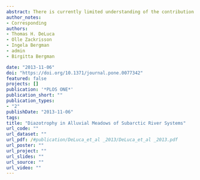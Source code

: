 ```yaml
---
abstract: There is currently limited understanding of the contribution of biological N2 fixation (diazotrophy) to the N budget of large river systems. This natural source of N in boreal river systems may partially explain the sustained productivity of river floodplains in Northern Europe where winter fodder was harvested for centuries without fertilizer amendments. In much of the world, anthropogenic pollution and river regulation have nearly eliminated opportunities to study natural processes that shaped early nutrient dynamics of large river systems; however, pristine conditions in northern Fennoscandia allow for the retrospective evaluation of key biochemical processes of historical significance. We investigated biological N2 fixation (diazotrophy) as a potential source of nitrogen fertility at 71 independent floodplain sites along 10 rivers and conducted seasonal and intensive analyses at a subset of these sites. Biological N2 fixation occurred in all floodplains, averaged 24.5 kg N ha-1 yr-1 and was down regulated from over 60 kg N ha-1 yr-1 to 0 kg N ha-1 yr -1 by river N pollution. A diversity of N2-fixing cyanobacteria was found to colonize surface detritus in the floodplains. The data provide evidence for N2 fixation to be a fundamental source of new N that may have sustained fertility at alluvial sites along subarctic rivers. Such data may have implications for the interpretation of ancient agricultural development and the design of contemporary low-input agroecosystems.
author_notes:
- Corresponding
authors:
- Thomas H. DeLuca
- Olle Zackrisson
- Ingela Bergman
- admin
- Birgitta Bergman

date: "2013-11-06"
doi: "https://doi.org/10.1371/journal.pone.0077342"
featured: false
projects: []
publication: '*PLOS ONE*'
publication_short: ""
publication_types:
- "2"
publishDate: "2013-11-06"
tags:
title: "Diazotrophy in Alluvial Meadows of Subarctic River Systems"
url_code: ""
url_dataset: ""
url_pdf: /#publication/DeLuca_et_al _2013/DeLuca_et_al _2013.pdf
url_poster: ""
url_project: ""
url_slides: ""
url_source: ""
url_video: ""
---
```


